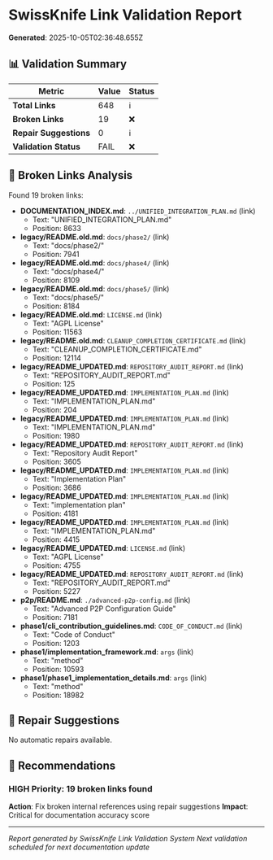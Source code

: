 # SwissKnife Link Validation Report

**Generated**: 2025-10-05T02:36:48.655Z

## 📊 Validation Summary

| Metric | Value | Status |
|--------|-------|--------|
| **Total Links** | 648 | ℹ️ |
| **Broken Links** | 19 | ❌ |
| **Repair Suggestions** | 0 | ℹ️ |
| **Validation Status** | FAIL | ❌ |

## 🔗 Broken Links Analysis

Found 19 broken links:

- **DOCUMENTATION_INDEX.md**: `../UNIFIED_INTEGRATION_PLAN.md` (link)
  - Text: "UNIFIED_INTEGRATION_PLAN.md"
  - Position: 8633
- **legacy/README.old.md**: `docs/phase2/` (link)
  - Text: "docs/phase2/"
  - Position: 7941
- **legacy/README.old.md**: `docs/phase4/` (link)
  - Text: "docs/phase4/"
  - Position: 8109
- **legacy/README.old.md**: `docs/phase5/` (link)
  - Text: "docs/phase5/"
  - Position: 8184
- **legacy/README.old.md**: `LICENSE.md` (link)
  - Text: "AGPL License"
  - Position: 11563
- **legacy/README.old.md**: `CLEANUP_COMPLETION_CERTIFICATE.md` (link)
  - Text: "CLEANUP_COMPLETION_CERTIFICATE.md"
  - Position: 12114
- **legacy/README_UPDATED.md**: `REPOSITORY_AUDIT_REPORT.md` (link)
  - Text: "REPOSITORY_AUDIT_REPORT.md"
  - Position: 125
- **legacy/README_UPDATED.md**: `IMPLEMENTATION_PLAN.md` (link)
  - Text: "IMPLEMENTATION_PLAN.md"
  - Position: 204
- **legacy/README_UPDATED.md**: `IMPLEMENTATION_PLAN.md` (link)
  - Text: "IMPLEMENTATION_PLAN.md"
  - Position: 1980
- **legacy/README_UPDATED.md**: `REPOSITORY_AUDIT_REPORT.md` (link)
  - Text: "Repository Audit Report"
  - Position: 3605
- **legacy/README_UPDATED.md**: `IMPLEMENTATION_PLAN.md` (link)
  - Text: "Implementation Plan"
  - Position: 3686
- **legacy/README_UPDATED.md**: `IMPLEMENTATION_PLAN.md` (link)
  - Text: "implementation plan"
  - Position: 4181
- **legacy/README_UPDATED.md**: `IMPLEMENTATION_PLAN.md` (link)
  - Text: "IMPLEMENTATION_PLAN.md"
  - Position: 4415
- **legacy/README_UPDATED.md**: `LICENSE.md` (link)
  - Text: "AGPL License"
  - Position: 4755
- **legacy/README_UPDATED.md**: `REPOSITORY_AUDIT_REPORT.md` (link)
  - Text: "REPOSITORY_AUDIT_REPORT.md"
  - Position: 5227
- **p2p/README.md**: `./advanced-p2p-config.md` (link)
  - Text: "Advanced P2P Configuration Guide"
  - Position: 7181
- **phase1/cli_contribution_guidelines.md**: `CODE_OF_CONDUCT.md` (link)
  - Text: "Code of Conduct"
  - Position: 1203
- **phase1/implementation_framework.md**: `args` (link)
  - Text: "method"
  - Position: 10593
- **phase1/phase1_implementation_details.md**: `args` (link)
  - Text: "method"
  - Position: 18982


## 🔧 Repair Suggestions

No automatic repairs available.

## 🎯 Recommendations

### HIGH Priority: 19 broken links found
**Action**: Fix broken internal references using repair suggestions
**Impact**: Critical for documentation accuracy score


---

*Report generated by SwissKnife Link Validation System*
*Next validation scheduled for next documentation update*